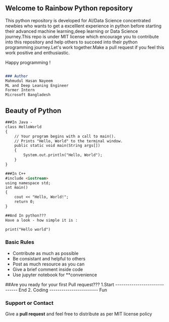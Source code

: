 ## Welcome to Rainbow Python repository

This python repository is developed for AI/Data Science concentrated newbies who wants to get a excelllent experience in python before starting their advanced machine learning,deep learning or Data Science journey.This repo is under MIT license which encourage you to contribute into this repository and help others to succeed into their python programming journey.Let's work together.Make a pull request if you feel this work positive and enthusiastic.

Happy programming !




```markdown

### Author
Mahmudul Hasan Nayeem
ML and Deep Leaning Engineer
Former Intern
Microsoft Bangladesh


```

## Beauty of Python
```markdown
###In Java -
class HelloWorld 
{ 
    // Your program begins with a call to main(). 
    // Prints "Hello, World" to the terminal window. 
    public static void main(String args[]) 
    { 
        System.out.println("Hello, World"); 
    } 
} 

###In C++
#include <iostream>
using namespace std;
int main() 
{
    cout << "Hello, World!";
    return 0;
}

##And In python??? 
Have a look - how simple it is :

print("Hello world")
```
### Basic Rules 

- Contribute as much as possible
- Be consistant and helpful to others
- Post as much resource as you can
- Give a brief comment inside code
- Use jupyter notebook for **convenience

##Are you ready for your first Pull request???
1.Start ------------------------------ End
2. Coding ------------------------ Fun

### Support or Contact
Give a **pull request** and feel free to distribute as per MIT license policy

